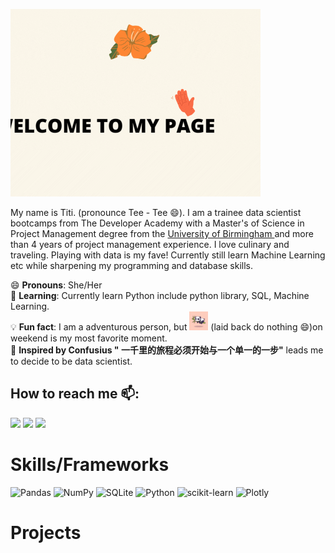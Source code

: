 <!-- # Hallo! Welcome to my page! 👋 -->
<img src= 'HALLO.gif' height = 300px alt="banner"></img>

My name is Titi. (pronounce Tee - Tee 😄). I am a trainee data scientist bootcamps from The Developer Academy with a Master's of Science in Project Management degree from the [University of Birmingham ](https://www.birmingham.ac.uk/index.aspx) and more than 4 years of project management experience. I love culinary and traveling. Playing with data is my fave! Currently still learn Machine Learning etc while sharpening my programming and database skills.


😄 **Pronouns**: She/Her<br/>
🌱 **Learning**: Currently learn Python include python library, SQL, Machine Learning.<br/>
💡 **Fun fact**: I am a adventurous person, but <img src='cute-panda.webp' height = 30px alt="laid back do nothing"></img> (laid back do nothing 😄)on weekend is my most favorite moment.<br/>
🤔 **Inspired by Confusius " 一千里的旅程必须开始与一个单一的一步"** leads me to decide to be data scientist.<br/>

## How to reach me 📫:
<span>
    <a href="mailto:bleeqe@gmail.com" target="blank"><img src="https://img.shields.io/badge/Gmail-D14836?style=for-the-badge&logo=gmail&logoColor=white"></a>
    <a href="https://www.linkedin.com/in/titi-p-268161243/" target="blank"><img src="https://img.shields.io/badge/LinkedIn-0077B5?style=for-the-badge&logo=linkedin&logoColor=white"/></a>
    <a href="https://github.com/upperAdd" target="blank"><img src="https://img.shields.io/badge/GitHub-100000?style=for-the-badge&logo=github&logoColor=violet"/></a>

</span>
<br/>

# Skills/Frameworks
![Pandas](https://img.shields.io/badge/pandas-%23150458.svg?style=for-the-badge&logo=pandas&logoColor=white)
![NumPy](https://img.shields.io/badge/numpy-%23013243.svg?style=for-the-badge&logo=numpy&logoColor=white)
![SQLite](https://img.shields.io/badge/sqlite-%2307405e.svg?style=for-the-badge&logo=sqlite&logoColor=white)
![Python](https://img.shields.io/badge/python-3670A0?style=for-the-badge&logo=python&logoColor=ffdd54)
![scikit-learn](https://img.shields.io/badge/scikit--learn-%23F7931E.svg?style=for-the-badge&logo=scikit-learn&logoColor=white)
![Plotly](https://img.shields.io/badge/Plotly-%233F4F75.svg?style=for-the-badge&logo=plotly&logoColor=white)

<span>



</span>


# Projects




